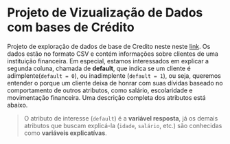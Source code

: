 # Projeto de Vizualização de Dados com bases de Crédito

Projeto de exploração de dados de base de Credito neste neste [link](https://raw.githubusercontent.com/andre-marcos-perez/ebac-course-utils/develop/dataset/credito.csv). Os dados estão no formato CSV e contém informações sobre clientes de uma instituição financeira. Em especial, estamos interessados em explicar a segunda coluna, chamada de **default**, que indica se um cliente é adimplente(`default = 0`), ou inadimplente (`default = 1`), ou seja, queremos entender o porque um cliente deixa de honrar com suas dívidas baseado no comportamento de outros atributos, como salário, escolaridade e movimentação financeira. Uma descrição completa dos atributos está abaixo.
> O atributo de interesse (`default`) é a **variável resposta**, já os demais atributos que buscam explicá-la (`idade`, `salário`, etc.) são conhecidas como **variáveis explicatívas**.

